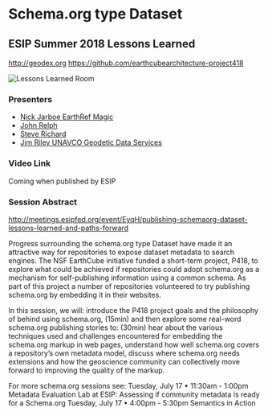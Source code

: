 # Schema.org type Dataset
## ESIP Summer 2018 Lessons Learned

http://geodex.org
https://github.com/earthcubearchitecture-project418

![Lessons Learned Room](IMG_20180718_143008.jpg "Great attendance at the ESIP 2018 Summer Schema.org Lessons Learned Session")

### Presenters
* [Nick Jarboe  EarthRef Magic](JarboeESIP2018.pdf)
* [John Relph](relphESIPSchemaorgLessonsLearned.pdf)
* [Steve Richard](richardsSDOESIPSummer2018.pdf)
* [Jim Riley UNAVCO Geodetic Data Services](rileyLessonsLearnedUNAVCO.pdf)

### Video Link 
Coming when published by ESIP

### Session Abstract
http://meetings.esipfed.org/event/EyqH/publishing-schemaorg-dataset-lessons-learned-and-paths-forward

Progress surrounding the schema.org type Dataset have made it an attractive way for repositories to expose dataset metadata to search engines. The NSF EarthCube initiative funded a short-term project, P418, to explore what could be achieved if repositories could adopt schema.org as a mechanism for self-publishing information using a common schema. As part of this project a number of repositories volunteered to try publishing schema.org by embedding it in their websites. 

In this session, we will:
introduce the P418 project goals and the philosophy of behind using schema.org, (15min)
and then explore some real-word schema.org publishing stories to: (30min)
hear about the various techniques used and challenges encountered for embedding the schema.org markup in web pages,
understand how well schema.org covers a repository’s own metadata model,
discuss where schema.org needs extensions and how the geoscience community can collectively move forward to improving the quality of the markup.

For more schema.org sessions see:
Tuesday, July 17 • 11:30am - 1:00pm Metadata Evaluation Lab at ESIP: Assessing if community metadata is ready for a Schema.org
Tuesday, July 17 • 4:00pm - 5:30pm Semantics in Action
